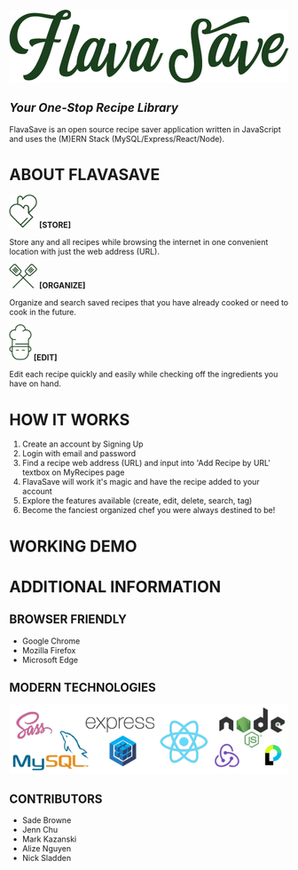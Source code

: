 [![alt FSlogo](/client/src/images/logo_green.png)](http://www.flavasave.com)

## _Your One-Stop Recipe Library_

FlavaSave is an open source recipe saver application written in JavaScript and uses the (M)ERN Stack (MySQL/Express/React/Node).

# ABOUT FLAVASAVE

<img src="./client/src/images/mitts.png" width="50"> **[STORE]**

Store any and all recipes while browsing the internet in one convenient location with just the web address (URL).

<img src="./client/src/images/spatulas.png" width="50"> **[ORGANIZE]**

Organize and search saved recipes that you have already cooked or need to cook in the future.

<img src="./client/src/images/chef_green.png" width="40"> **[EDIT]**

Edit each recipe quickly and easily while checking off the ingredients you have on hand.

# HOW IT WORKS

1.  Create an account by Signing Up
2.  Login with email and password
3.  Find a recipe web address (URL) and input into 'Add Recipe by URL' textbox on MyRecipes page
4.  FlavaSave will work it's magic and have the recipe added to your account
5.  Explore the features available (create, edit, delete, search, tag)
6.  Become the fanciest organized chef you were always destined to be!

# WORKING DEMO

# ADDITIONAL INFORMATION

## BROWSER FRIENDLY

* Google Chrome
* Mozilla Firefox
* Microsoft Edge

## MODERN TECHNOLOGIES

<img src="./client/src/images/ModTech.png">

## CONTRIBUTORS

* Sade Browne
* Jenn Chu
* Mark Kazanski
* Alize Nguyen
* Nick Sladden
